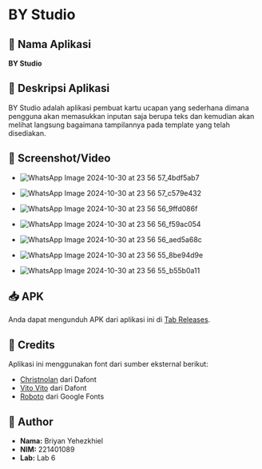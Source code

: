 # BY Studio

## 📱 Nama Aplikasi
**BY Studio**

## 📜 Deskripsi Aplikasi
BY Studio adalah aplikasi pembuat kartu ucapan yang sederhana dimana pengguna akan memasukkan inputan saja berupa teks dan kemudian akan melihat langsung bagaimana tampilannya pada template yang telah disediakan.

## 📸 Screenshot/Video
- ![WhatsApp Image 2024-10-30 at 23 56 57_4bdf5ab7](https://github.com/user-attachments/assets/f009367a-265b-410a-82f3-4f40e50c9174)
- ![WhatsApp Image 2024-10-30 at 23 56 57_c579e432](https://github.com/user-attachments/assets/48ee5235-b0e0-4b79-a1d3-2b1b6f6edf72)
- ![WhatsApp Image 2024-10-30 at 23 56 56_9ffd086f](https://github.com/user-attachments/assets/56a98f8d-bd59-4b89-963e-1305a227cd76)
- ![WhatsApp Image 2024-10-30 at 23 56 56_f59ac054](https://github.com/user-attachments/assets/84780bc9-b209-47a4-95dd-38b852952269)

- ![WhatsApp Image 2024-10-30 at 23 56 56_aed5a68c](https://github.com/user-attachments/assets/941fc23b-2333-443f-82cd-e475f35b8d54)
- ![WhatsApp Image 2024-10-30 at 23 56 55_8be94d9e](https://github.com/user-attachments/assets/58a6b306-9427-4823-bbe3-e29531acf879)
- ![WhatsApp Image 2024-10-30 at 23 56 55_b55b0a11](https://github.com/user-attachments/assets/72ce3278-20f1-49a3-9914-58e3a7a6494f)

## 📥 APK
Anda dapat mengunduh APK dari aplikasi ini di [Tab Releases](https://github.com/briyanyehezkhiel/UTS_PM6_Briyan-Yehezkhiel/releases).

## 🎨 Credits
Aplikasi ini menggunakan font dari sumber eksternal berikut:
- [Christnolan](https://www.dafont.com/christnolan.font) dari Dafont
- [Vito Vito](https://www.dafont.com/search.php?q=vito+vito) dari Dafont
- [Roboto](https://fonts.google.com/specimen/Roboto) dari Google Fonts

## 👤 Author
- **Nama:** Briyan Yehezkhiel
- **NIM:** 221401089
- **Lab:** Lab 6
